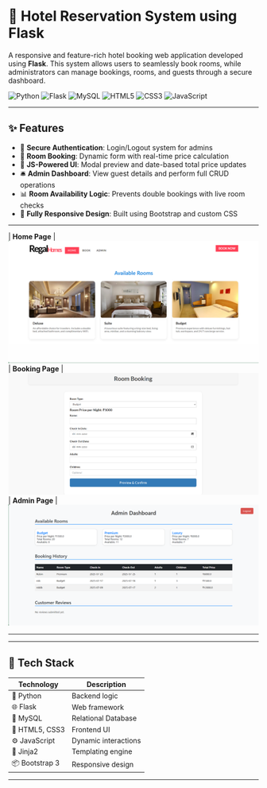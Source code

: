 # 🏨 Hotel Reservation System using Flask

A responsive and feature-rich hotel booking web application developed using **Flask**. 
This system allows users to seamlessly book rooms, while administrators can manage bookings, rooms, and guests through a secure dashboard.

![Python](https://img.shields.io/badge/Python-3776AB?style=for-the-badge&logo=python&logoColor=white)
![Flask](https://img.shields.io/badge/Flask-000000?style=for-the-badge&logo=flask&logoColor=white)
![MySQL](https://img.shields.io/badge/MySQL-005C84?style=for-the-badge&logo=mysql&logoColor=white)
![HTML5](https://img.shields.io/badge/HTML5-E34F26?style=for-the-badge&logo=html5&logoColor=white)
![CSS3](https://img.shields.io/badge/CSS3-1572B6?style=for-the-badge&logo=css3&logoColor=white)
![JavaScript](https://img.shields.io/badge/JavaScript-F7DF1E?style=for-the-badge&logo=javascript&logoColor=black)

---

## ✨ Features

- 🔐 **Secure Authentication**: Login/Logout system for admins
- 🧾 **Room Booking**: Dynamic form with real-time price calculation
- 🧮 **JS-Powered UI**: Modal preview and date-based total price updates
- 🛎️ **Admin Dashboard**: View guest details and perform full CRUD operations
- 📊 **Room Availability Logic**: Prevents double bookings with live room checks
- 🎨 **Fully Responsive Design**: Built using Bootstrap and custom CSS

---

| **Home Page**  | ![Homepage Screenshot](static/images/screenshots/homepage.png)
| **Booking Page**  |![Booking Page](static/images/screenshots/book.png)
| **Admin Page**  |![Admin Dashboard](static/images/screenshots/admin.png)

---

---

## 🧰 Tech Stack

| Technology | Description |
|------------|-------------|
| 🐍 Python | Backend logic |
| 🌐 Flask | Web framework |
| 🐬 MySQL | Relational Database |
| 🎨 HTML5, CSS3 | Frontend UI |
| ⚙️ JavaScript | Dynamic interactions |
| 🧾 Jinja2 | Templating engine |
| 📦 Bootstrap 3 | Responsive design |

---

